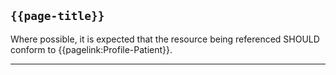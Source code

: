 ## <code>{{page-title}}</code>

Where possible, it is expected that the resource being referenced SHOULD conform to {{pagelink:Profile-Patient}}.

---